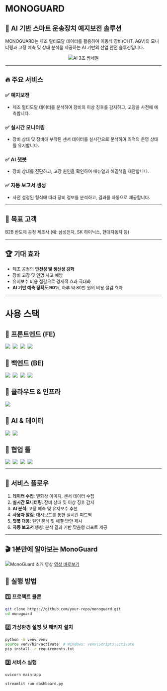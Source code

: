 # MONOGUARD
## 🚀 AI 기반 스마트 운송장치 예지보전 솔루션

MONOGUARD는 제조 멀티모달 데이터를 활용하여 이동식 장비(OHT, AGV)의 모니터링과 고장 예측 및 상태 분석을 제공하는 AI 기반의 산업 안전 솔루션입니다.
<p align="center">
  <img src="https://github.com/user-attachments/assets/d24a424e-b3d9-4092-a9d7-716270be46c8" alt="AI 3조 썸네일"/>
</p>


---

## 🔥 주요 서비스

### ✅ 예지보전
- 제조 멀티모달 데이터를 분석하여 장비의 이상 징후를 감지하고, 고장을 사전에 예측합니다.

### ✅ 실시간 모니터링
- 장비 상태 및 장비에 부착된 센서 데이터를 실시간으로 분석하여 최적의 운영 상태를 유지합니다.

### ✅ AI 챗봇
- 장비 상태를 진단하고, 고장 원인을 확인하여 매뉴얼과 해결책을 제안합니다.

### ✅ 자동 보고서 생성
- 사전 설정된 형식에 따라 장비 정보를 분석하고, 결과를 자동으로 제공합니다.

---

## 🎯 목표 고객
B2B 반도체 공정 제조사 (예: 삼성전자, SK 하이닉스, 현대자동차 등)

---

## 🏆 기대 효과
- 제조 공정의 **안전성 및 생산성 강화**
- 장비 고장 및 인명 사고 예방
- 유지보수 비용 절감으로 경제적 효과 극대화
- **AI 기반 예측 정확도 90%**, 하루 약 80만 원의 비용 절감 효과

---

# 사용 스택
## 🔹 프론트엔드 (FE)
<div style="display: flex; gap: 8px;">
    <img src="https://img.shields.io/badge/-HTML5-E34F26?style=for-the-badge&logo=html5&logoColor=white"/>
    <img src="https://img.shields.io/badge/-CSS3-1572B6?style=for-the-badge&logo=css3&logoColor=white"/>
    <img src="https://img.shields.io/badge/-JavaScript-F7DF1E?style=for-the-badge&logo=javascript&logoColor=black"/>
    <img src="https://img.shields.io/badge/-Streamlit-FF4B4B?style=for-the-badge&logo=streamlit&logoColor=white"/>
</div>

## 🔹 백엔드 (BE)
<div style="display: flex; gap: 8px;">
    <img src="https://img.shields.io/badge/-Python-3776AB?style=for-the-badge&logo=python&logoColor=white"/>
    <img src="https://img.shields.io/badge/-FastAPI-009688?style=for-the-badge&logo=fastapi&logoColor=white"/>
    <img src="https://img.shields.io/badge/-SQLite-003B57?style=for-the-badge&logo=sqlite&logoColor=white"/>
    <img src="https://img.shields.io/badge/-Docker-2496ED?style=for-the-badge&logo=docker&logoColor=white"/>
</div>

## 🔹 클라우드 & 인프라
<div style="display: flex; gap: 8px;">
    <img src="https://img.shields.io/badge/-Azure-0078D4?style=for-the-badge&logo=microsoftazure&logoColor=white"/>
</div>

## 🔹 AI & 데이터
<div style="display: flex; gap: 8px;">
    <img src="https://img.shields.io/badge/-AI%20Hub-FF9900?style=for-the-badge"/>
    <img src="https://img.shields.io/badge/-PyTorch-EE4C2C?style=for-the-badge&logo=pytorch&logoColor=white"/>
</div>

## 🔹 협업 툴
<div style="display: flex; gap: 8px;">
    <img src="https://img.shields.io/badge/-GitHub-181717?style=for-the-badge&logo=github&logoColor=white"/>
    <img src="https://img.shields.io/badge/-Teams-6264A7?style=for-the-badge&logo=microsoftteams&logoColor=white"/>
    <img src="https://img.shields.io/badge/-Notion-000000?style=for-the-badge&logo=notion&logoColor=white"/>
    <img src="https://img.shields.io/badge/-Figma-F24E1E?style=for-the-badge&logo=figma&logoColor=white"/>
</div>


---

## 📌 서비스 플로우
1. **데이터 수집**: 열화상 이미지, 센서 데이터 수집
2. **실시간 모니터링**: 장비 상태 및 이상 징후 감지
3. **AI 분석**: 고장 예측 및 유지보수 추천
4. **사용자 알림**: 대시보드를 통한 실시간 피드백
5. **챗봇 대응**: 원인 분석 및 해결 방안 제시
6. **자동 보고서 생성**: 분석 결과 기반 맞춤형 리포트 제공

---
## 🎬 1분만에 알아보는 MonoGuard
![MonoGuard 소개 영상](https://img.youtube.com/vi/47dXqLPG-XE/maxresdefault.jpg)
[영상 바로보기](https://youtu.be/47dXqLPG-XE)

## 🚀 실행 방법
### 1️⃣ 프로젝트 클론
```bash
git clone https://github.com/your-repo/monoguard.git
cd monoguard
```

### 2️⃣ 가상환경 설정 및 패키지 설치
```bash
python -m venv venv
source venv/bin/activate  # Windows: venv\Scripts\activate
pip install -r requirements.txt
```

### 3️⃣ 서비스 실행
```bash
uvicorn main:app
```
```bash
streamlit run dashboard.py
```
